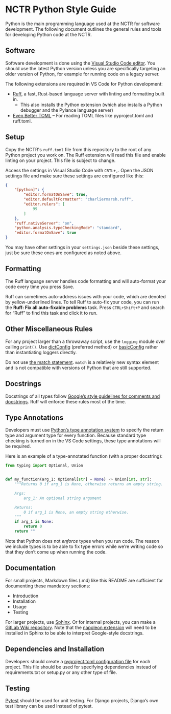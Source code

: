 # NCTR Python Style Guide

Python is the main programming language used at the NCTR for software development. The following document outlines the general rules and tools for developing Python code at the NCTR.

## Software

Software development is done using the [Visual Studio Code editor](https://code.visualstudio.com/). You should use the latest Python version unless you are specifically targeting an older version of Python, for example for running code on a legacy server.

The following extensions are required in VS Code for Python development:

- [Ruff](https://marketplace.visualstudio.com/items?itemName=charliermarsh.ruff), a fast, Rust-based language server with linting and formatting built in.
  - This also installs the Python extension (which also installs a Python debugger and the Pylance language server)
- [Even Better TOML](https://marketplace.visualstudio.com/items?itemName=tamasfe.even-better-toml) – For reading TOML files like pyproject.toml and ruff.toml.

## Setup

Copy the NCTR's `ruff.toml` file from this repository to the root of any Python project you work on. The Ruff extension will read this file and enable linting on your project. This file is subject to change.

Access the settings in Visual Studio Code with `CRTL+,`. Open the JSON settings file  and make sure these settings are configured like this:

```json
{
    "[python]": {
        "editor.formatOnSave": true,
        "editor.defaultFormatter": "charliermarsh.ruff",
        "editor.rulers": [
            99
        ]
    },
    "ruff.nativeServer": "on",
    "python.analysis.typeCheckingMode": "standard",
    "editor.formatOnSave": true
}
```

You may have other settings in your `settings.json` beside these settings, just be sure these ones are configured as noted above.

## Formatting

The Ruff language server handles code formatting and will auto-format your code every time you press Save.

Ruff can sometimes auto-address issues with your code, which are denoted by yellow-underlined lines. To tell Ruff to auto-fix your code, you can run the **Ruff: Fix all auto-fixable problems** task. Press `CTRL+Shift+P` and search for “Ruff” to find this task and click it to run.

## Other Miscellaneous Rules

For any project larger than a throwaway script, use the `logging` module over calling `print()`. Use [dictConfig](https://docs.python.org/3/library/logging.config.html#logging.config.dictConfig) (preferred method) or [basicConfig](https://docs.python.org/3/library/logging.html#logging.basicConfig) rather than instantiating loggers directly.

Do not use [the match statement](https://peps.python.org/pep-0622/#the-match-statement). `match` is a relatively new syntax element and is not compatible with versions of Python that are still supported.

## Docstrings

Docstrings of all types follow [Google’s style guidelines for comments and docstrings](https://google.github.io/styleguide/pyguide.html#38-comments-and-docstrings). Ruff will enforce these rules most of the time.

## Type Annotations

Developers must use [Python’s type annotation system](https://docs.python.org/3/library/typing.html) to specify the return type and argument type for every function. Because standard type checking is turned on in the VS Code settings, these type annotations will be required.

Here is an example of a type-annotated function (with a proper docstring):

```python
from typing import Optional, Union


def my_function(arg_1: Optional[str] = None) -> Union[int, str]:
    """Returns 0 if arg_1 is None, otherwise returns an empty string.

    Args:
        arg_1: An optional string argument

    Returns:
        0 if arg_1 is None, an empty string otherwise.
    """
    if arg_1 is None:
        return 0
    return ""
```

Note that Python does not *enforce* types when you run code. The reason we include types is to be able to fix type errors while we’re writing code so that they don’t come up when running the code.

## Documentation

For small projects, Markdown files (.md) like this README are sufficient for documenting these mandatory sections:

- Introduction
- Installation
- Usage
- Testing

For larger projects, use [Sphinx](https://www.sphinx-doc.org/en/master/). Or for internal projects, you can make a [GitLab Wiki repository](https://docs.gitlab.com/ee/user/project/wiki/). Note that the [napoleon extension](https://www.sphinx-doc.org/en/master/usage/extensions/napoleon.html) will need to be installed in Sphinx to be able to interpret Google-style docstrings.

## Dependencies and Installation

Developers should create a [pyproject.toml configuration file](https://packaging.python.org/en/latest/guides/writing-pyproject-toml/) for each project. This file should be used for specifying dependencies instead of requirements.txt or setup.py or any other type of file.

## Testing

[Pytest](https://docs.pytest.org/en/stable/) should be used for unit testing. For Django projects, Django’s own test library can be used instead of pytest.
